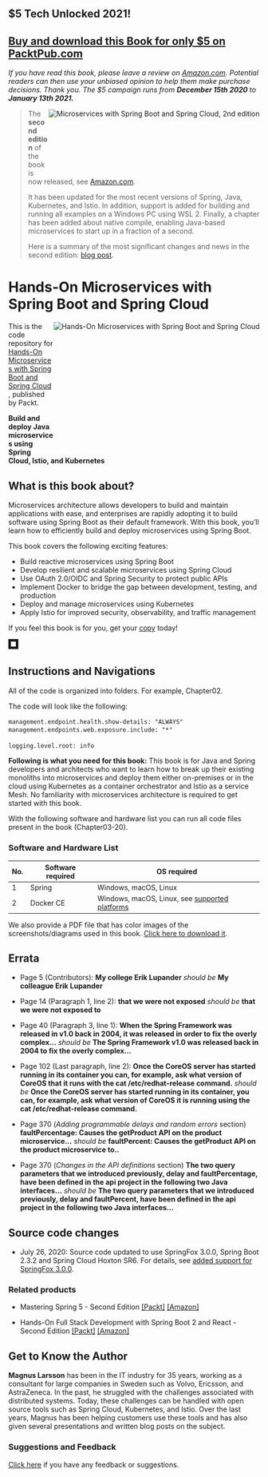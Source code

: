 ## $5 Tech Unlocked 2021!
[Buy and download this Book for only $5 on PacktPub.com](https://www.packtpub.com/product/hands-on-microservices-with-spring-boot-and-spring-cloud/9781789613476)
-----
*If you have read this book, please leave a review on [Amazon.com](https://www.amazon.com/gp/product/1789613477).     Potential readers can then use your unbiased opinion to help them make purchase decisions. Thank you. The $5 campaign         runs from __December 15th 2020__ to __January 13th 2021.__*

> <a href="https://www.packtpub.com/product/microservices-with-spring-boot-and-spring-cloud-second-edition/9781801072977"><img src="https://static.packt-cdn.com/products/9781801072977/cover/smaller" alt="Microservices with Spring Boot and Spring Cloud, 2nd edition" height="128px" align="right"></a>
> 
> The **second edition** of the book is now released, see [Amazon.com](https://www.amazon.com/Microservices-Spring-Boot-Cloud-microservices-dp-1801072973/dp/1801072973).  
> 
> It has been updated for the most recent versions of Spring, Java, Kubernetes, and Istio. In addition, support is added for building and running all examples on a Windows PC using WSL 2. Finally, a chapter has been added about native compile, enabling Java-based microservices to start up in a fraction of a second.
>   
> Here is a summary of the most significant changes and news in the second edition: [blog post](https://callistaenterprise.se/blogg/teknik/2021/08/09/microservices-book-2nd-edition-updates/).
  
# Hands-On Microservices with Spring Boot and Spring Cloud 

<a href="https://www.packtpub.com/web-development/hands-on-microservices-with-spring-boot-and-spring-cloud?utm_source=github&utm_medium=repository&utm_campaign=9781789613476"><img src="https://static.packt-cdn.com/products/9781789613476/cover/normal" alt="Hands-On Microservices with Spring Boot and Spring Cloud " height="256px" align="right"></a>

This is the code repository for [Hands-On Microservices with Spring Boot and Spring Cloud ](https://www.packtpub.com/web-development/hands-on-microservices-with-spring-boot-and-spring-cloud?utm_source=github&utm_medium=repository&utm_campaign=9781789613476), published by Packt.

**Build and deploy Java microservices using Spring Cloud, Istio, and Kubernetes**

## What is this book about?
Microservices architecture allows developers to build and maintain applications with ease, and enterprises are rapidly adopting it to build software using Spring Boot as their default framework. With this book, you’ll learn how to efficiently build and deploy microservices using Spring Boot.


This book covers the following exciting features:
* Build reactive microservices using Spring Boot 
* Develop resilient and scalable microservices using Spring Cloud 
* Use OAuth 2.0/OIDC and Spring Security to protect public APIs 
* Implement Docker to bridge the gap between development, testing, and production 
* Deploy and manage microservices using Kubernetes 
* Apply Istio for improved security, observability, and traffic management

If you feel this book is for you, get your [copy](https://www.amazon.com/dp/1789613477) today!

<a href="https://www.packtpub.com/?utm_source=github&utm_medium=banner&utm_campaign=GitHubBanner"><img src="https://raw.githubusercontent.com/PacktPublishing/GitHub/master/GitHub.png" 
alt="https://www.packtpub.com/" border="5" /></a>

## Instructions and Navigations
All of the code is organized into folders. For example, Chapter02.

The code will look like the following:
```
management.endpoint.health.show-details: "ALWAYS"
management.endpoints.web.exposure.include: "*"

logging.level.root: info
```

**Following is what you need for this book:**
This book is for Java and Spring developers and architects who want to learn how to break up their existing monoliths into microservices and deploy them either on-premises or in the cloud using Kubernetes as a container orchestrator and Istio as a service Mesh. No familiarity with microservices architecture is required to get started with this book.

With the following software and hardware list you can run all code files present in the book (Chapter03-20).
### Software and Hardware List
| No. | Software required | OS required |
| -------- | ------------------------------------ | ----------------------------------- |
| 1 | Spring | Windows, macOS, Linux |
| 2 | Docker CE | Windows, macOS, Linux, see [supported platforms](https://docs.docker.com/engine/install/#supported-platforms) |

We also provide a PDF file that has color images of the screenshots/diagrams used in this book. [Click here to download it](https://static.packt-cdn.com/downloads/9781789613476_ColorImages.pdf).

## Errata
* Page 5 (Contributors): **My college Erik Lupander** _should be_ **My colleague Erik Lupander**

* Page 14 (Paragraph 1, line 2): **that we were not exposed** _should be_ **that we were not exposed to**

* Page 40 (Paragraph 3, line 1): **When the Spring Framework was released in v1.0 back in 2004, it was released in order to fix the overly complex…** _should be_ **The Spring Framework v1.0 was released back in 2004 to fix the overly complex…**

* Page 102 (Last paragraph, line 2): **Once the CoreOS server has started running in its container you can, for example, ask what version of CoreOS that it runs with the cat /etc/redhat-release command.** _should be_ **Once the CoreOS server has started running in its container, you can, for example, ask what version of CoreOS it is running using the cat /etc/redhat-release command.**

* Page 370 (_Adding programmable delays and random errors_ section) **faultPercentage: Causes the getProduct API on the product microservice...**  _should be_ **faultPercent: Causes the getProduct API on the product microservice to..**

* Page 370 (_Changes in the API definitions_ section) **The two query parameters that we introduced previously, delay and faultPercentage, have been defined in the api project in the following two Java interfaces...** _should be_ **The two query parameters that we introduced previously, delay and faultPercent, have been defined in the api project in the following two Java interfaces...**

## Source code changes

* July 26, 2020: Source code updated to use SpringFox 3.0.0, Spring Boot 2.3.2 and Spring Cloud Hoxton SR6. For details, see [added support for SpringFox 3.0.0](README_SpringFox-3.0.0_SpringBoot-2.3.2_SpringCloud-Hoxton-SR6.md). 

### Related products
* Mastering Spring 5 - Second Edition  [[Packt]](https://www.packtpub.com/web-development/mastering-spring-5-1-second-edition?utm_source=github&utm_medium=repository&utm_campaign=9781789615692) [[Amazon]](https://www.amazon.com/dp/B07TZJG7BF)

* Hands-On Full Stack Development with Spring Boot 2 and React - Second Edition  [[Packt]](https://www.packtpub.com/web-development/hands-full-stack-development-spring-boot-2-and-react-second-edition?utm_source=github&utm_medium=repository&utm_campaign=9781838822361) [[Amazon]](https://www.amazon.com/dp/B07S6F7YL3)


## Get to Know the Author
**Magnus Larsson** has been in the IT industry for 35 years, working as a consultant for large companies in Sweden such as Volvo, Ericsson, and AstraZeneca. In the past, he struggled with the challenges associated with distributed systems. Today, these challenges can be handled with open source tools such as Spring Cloud, Kubernetes, and Istio. Over the last years, Magnus has been helping customers use these tools and has also given several presentations and written blog posts on the subject.

### Suggestions and Feedback
[Click here](https://docs.google.com/forms/d/e/1FAIpQLSdy7dATC6QmEL81FIUuymZ0Wy9vH1jHkvpY57OiMeKGqib_Ow/viewform) if you have any feedback or suggestions.


